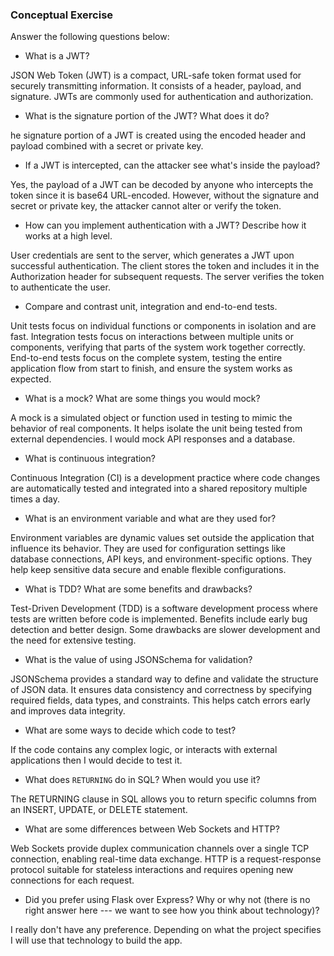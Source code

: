### Conceptual Exercise

Answer the following questions below:

- What is a JWT?

JSON Web Token (JWT) is a compact, URL-safe token format used for securely transmitting information. It consists of a header, payload, and signature. JWTs are commonly used for authentication and authorization.

- What is the signature portion of the JWT?  What does it do?

he signature portion of a JWT is created using the encoded header and payload combined with a secret or private key.

- If a JWT is intercepted, can the attacker see what's inside the payload?

Yes, the payload of a JWT can be decoded by anyone who intercepts the token since it is base64 URL-encoded. However, without the signature and secret or private key, the attacker cannot alter or verify the token.

- How can you implement authentication with a JWT?  Describe how it works at a high level.

User credentials are sent to the server, which generates a JWT upon successful authentication. The client stores the token and includes it in the Authorization header for subsequent requests. The server verifies the token to authenticate the user.

- Compare and contrast unit, integration and end-to-end tests.

Unit tests focus on individual functions or components in isolation and are fast. Integration tests focus on interactions between multiple units or components, verifying that parts of the system work together correctly. End-to-end tests focus on the complete system, testing the entire application flow from start to finish, and ensure the system works as expected.

- What is a mock? What are some things you would mock?

A mock is a simulated object or function used in testing to mimic the behavior of real components. It helps isolate the unit being tested from external dependencies. I would mock API responses and a database.

- What is continuous integration?

Continuous Integration (CI) is a development practice where code changes are automatically tested and integrated into a shared repository multiple times a day.

- What is an environment variable and what are they used for?

Environment variables are dynamic values set outside the application that influence its behavior. They are used for configuration settings like database connections, API keys, and environment-specific options. They help keep sensitive data secure and enable flexible configurations.

- What is TDD? What are some benefits and drawbacks?

Test-Driven Development (TDD) is a software development process where tests are written before code is implemented. Benefits include early bug detection and better design. Some drawbacks are slower development and the need for extensive testing.

- What is the value of using JSONSchema for validation?

JSONSchema provides a standard way to define and validate the structure of JSON data. It ensures data consistency and correctness by specifying required fields, data types, and constraints. This helps catch errors early and improves data integrity.

- What are some ways to decide which code to test?

If the code contains any complex logic, or interacts with external applications then I would decide to test it.

- What does `RETURNING` do in SQL? When would you use it?

The RETURNING clause in SQL allows you to return specific columns from an INSERT, UPDATE, or DELETE statement.

- What are some differences between Web Sockets and HTTP?

Web Sockets provide duplex communication channels over a single TCP connection, enabling real-time data exchange. HTTP is a request-response protocol suitable for stateless interactions and requires opening new connections for each request. 

- Did you prefer using Flask over Express? Why or why not (there is no right
  answer here --- we want to see how you think about technology)?

I really don't have any preference. Depending on what the project specifies I will use that technology to build
the app.